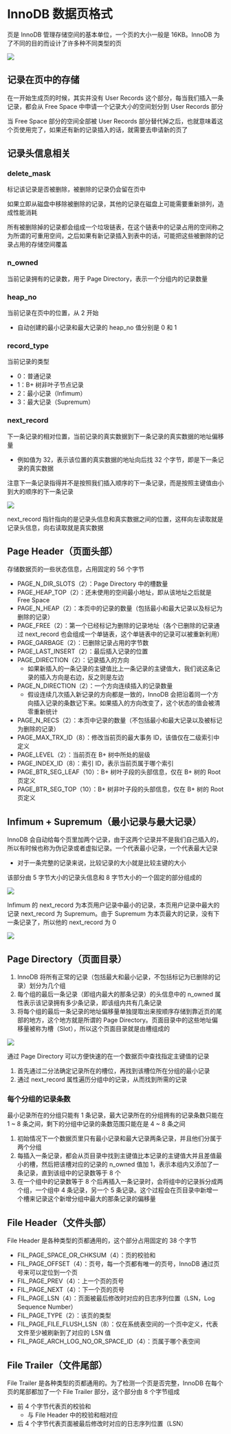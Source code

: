 # InnoDB 数据页格式

页是 InnoDB 管理存储空间的基本单位，一个页的大小一般是 16KB。InnoDB 为了不同的目的而设计了许多种不同类型的页

![](./md.assets/data_page.png)

## 记录在页中的存储

在一开始生成页的时候，其实并没有 User Records 这个部分，每当我们插入一条记录，都会从 Free Space 中申请一个记录大小的空间划分到 User Records 部分

当 Free Space 部分的空间全部被 User Records 部分替代掉之后，也就意味着这个页使用完了，如果还有新的记录插入的话，就需要去申请新的页了

## 记录头信息相关

### delete_mask

标记该记录是否被删除，被删除的记录仍会留在页中

如果立即从磁盘中移除被删除的记录，其他的记录在磁盘上可能需要重新排列，造成性能消耗

所有被删除掉的记录都会组成一个垃圾链表，在这个链表中的记录占用的空间称之为所谓的可重用空间，之后如果有新记录插入到表中的话，可能把这些被删除的记录占用的存储空间覆盖

### n_owned

当前记录拥有的记录数，用于 Page Directory，表示一个分组内的记录数量

### heap_no

当前记录在页中的位置，从 2 开始

- 自动创建的最小记录和最大记录的 heap_no 值分别是 0 和 1

### record_type

当前记录的类型

- 0：普通记录
- 1：B+ 树非叶子节点记录
- 2：最小记录（Infimum）
- 3：最大记录（Supremum）

### next_record

下一条记录的相对位置，当前记录的真实数据到下一条记录的真实数据的地址偏移量

- 例如值为 32，表示该位置的真实数据的地址向后找 32 个字节，即是下一条记录的真实数据

注意下一条记录指得并不是按照我们插入顺序的下一条记录，而是按照主键值由小到大的顺序的下一条记录

![](./md.assets/next_record.png)

next_record 指针指向的是记录头信息和真实数据之间的位置，这样向左读取就是记录头信息，向右读取就是真实数据

## Page Header（页面头部）

存储数据页的一些状态信息，占用固定的 56 个字节

- PAGE_N_DIR_SLOTS（2）：Page Directory 中的槽数量
- PAGE_HEAP_TOP（2）：还未使用的空间最小地址，即从该地址之后就是 Free Space
- PAGE_N_HEAP（2）：本页中的记录的数量（包括最小和最大记录以及标记为删除的记录）
- PAGE_FREE（2）：第一个已经标记为删除的记录地址（各个已删除的记录通过 next_record 也会组成一个单链表，这个单链表中的记录可以被重新利用）
- PAGE_GARBAGE（2）：已删除记录占用的字节数
- PAGE_LAST_INSERT（2）：最后插入记录的位置
- PAGE_DIRECTION（2）：记录插入的方向
  - 如果新插入的一条记录的主键值比上一条记录的主键值大，我们说这条记录的插入方向是右边，反之则是左边
- PAGE_N_DIRECTION（2）：一个方向连续插入的记录数量
  - 假设连续几次插入新记录的方向都是一致的，InnoDB 会把沿着同一个方向插入记录的条数记下来。如果插入的方向改变了，这个状态的值会被清零重新统计
- PAGE_N_RECS（2）：本页中记录的数量（不包括最小和最大记录以及被标记为删除的记录）
- PAGE_MAX_TRX_ID（8）：修改当前页的最大事务 ID，该值仅在二级索引中定义
- PAGE_LEVEL（2）：当前页在 B+ 树中所处的层级
- PAGE_INDEX_ID（8）：索引 ID，表示当前页属于哪个索引
- PAGE_BTR_SEG_LEAF（10）：B+ 树叶子段的头部信息，仅在 B+ 树的 Root 页定义
- PAGE_BTR_SEG_TOP（10）：B+ 树非叶子段的头部信息，仅在 B+ 树的 Root 页定义

## Infimum + Supremum（最小记录与最大记录）

InnoDB 会自动给每个页里加两个记录，由于这两个记录并不是我们自己插入的，所以有时候也称为伪记录或者虚拟记录。一个代表最小记录，一个代表最大记录

- 对于一条完整的记录来说，比较记录的大小就是比较主键的大小

该部分由 5 字节大小的记录头信息和 8 字节大小的一个固定的部分组成的

![](./md.assets/infimum_supremum.png)

Infimum 的 next_record 为本页用户记录中最小的记录，本页用户记录中最大的记录 next_record 为 Supremum。由于 Supremum 为本页最大的记录，没有下一条记录了，所以他的 next_record 为 0

![](./md.assets/infimum_supremum_next_record.png)

## Page Directory（页面目录）

1. InnoDB 将所有正常的记录（包括最大和最小记录，不包括标记为已删除的记录）划分为几个组
2. 每个组的最后一条记录（即组内最大的那条记录）的头信息中的 n_owned 属性表示该记录拥有多少条记录，即该组内共有几条记录
3. 将每个组的最后一条记录的地址偏移量单独提取出来按顺序存储到靠近页的尾部的地方，这个地方就是所谓的 Page Directory。页面目录中的这些地址偏移量被称为槽（Slot），所以这个页面目录就是由槽组成的

![](./md.assets/page_directory.png)

通过 Page Directory 可以方便快速的在一个数据页中查找指定主键值的记录

1. 首先通过二分法确定记录所在的槽位，再找到该槽位所在分组的最小记录
2. 通过 next_record 属性遍历分组中的记录，从而找到所需的记录

### 每个分组的记录条数

最小记录所在的分组只能有 1 条记录，最大记录所在的分组拥有的记录条数只能在 1 ~ 8 条之间，剩下的分组中记录的条数范围只能在是 4 ~ 8 条之间

1. 初始情况下一个数据页里只有最小记录和最大记录两条记录，并且他们分属于两个分组
2. 每插入一条记录，都会从页目录中找到主键值比本记录的主键值大并且差值最小的槽，然后把该槽对应的记录的 n_owned 值加 1，表示本组内又添加了一条记录，直到该组中的记录数等于 8 个
3. 在一个组中的记录数等于 8 个后再插入一条记录时，会将组中的记录拆分成两个组，一个组中 4 条记录，另一个 5 条记录。这个过程会在页目录中新增一个槽来记录这个新增分组中最大的那条记录的偏移量

## File Header（文件头部）

File Header 是各种类型的页都通用的，这个部分占用固定的 38 个字节

- FIL_PAGE_SPACE_OR_CHKSUM（4）：页的校验和
- FIL_PAGE_OFFSET（4）：页号，每一个页都有唯一的页号，InnoDB 通过页号来可以定位到一个页
- FIL_PAGE_PREV（4）：上一个页的页号
- FIL_PAGE_NEXT（4）：下一个页的页号
- FIL_PAGE_LSN（4）：页面被最后修改时对应的日志序列位置（LSN，Log Sequence Number）
- FIL_PAGE_TYPE（2）：该页的类型
- FIL_PAGE_FILE_FLUSH_LSN（8）：仅在系统表空间的一个页中定义，代表文件至少被刷新到了对应的 LSN 值
- FIL_PAGE_ARCH_LOG_NO_OR_SPACE_ID（4）：页属于哪个表空间

## File Trailer（文件尾部）

File Trailer 是各种类型的页都通用的。为了检测一个页是否完整，InnoDB 在每个页的尾部都加了一个 File Trailer 部分，这个部分由 8 个字节组成

- 前 4 个字节代表页的校验和
  - 与 File Header 中的校验和相对应
- 后 4 个字节代表页面被最后修改时对应的日志序列位置（LSN）
